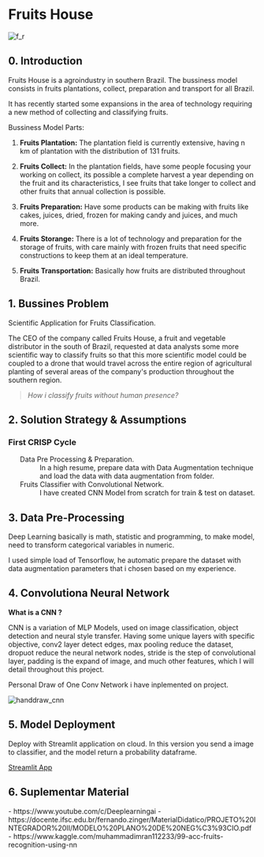 # Fruits House

![f_r](https://user-images.githubusercontent.com/75986085/156441251-4ed310d6-1753-404f-8802-424d26a21e6f.png)

<h2>0. Introduction</h2>
<p>Fruits House is a agroindustry in southern Brazil. The bussiness model consists in fruits plantations, collect, preparation and transport for all Brazil.</p>
<p>It has recently started some expansions in the area of technology requiring a new method of collecting and classifying fruits.</p>
Bussiness Model Parts:

1. **Fruits Plantation:**
The plantation field is currently extensive, having n km of plantation with the distribution of 131 fruits.

2. **Fruits Collect:**
In the plantation fields, have some people focusing your working on collect, its possible a complete harvest a year depending on the fruit and its characteristics, I see fruits that take longer to collect and other fruits that annual collection is possible.

3. **Fruits Preparation:**
Have some products can be making with fruits like cakes, juices, dried, frozen for making candy and juices, and much more.  

4. **Fruits Storange:**
There is a lot of technology and preparation for the storage of fruits, with care mainly with frozen fruits that need specific constructions to keep them at an ideal temperature.

5. **Fruits Transportation:**
Basically how fruits are distributed throughout Brazil.

<h2>1. Bussines Problem</h2>

<p>Scientific Application for Fruits Classification.</p>
<p>The CEO of the company called Fruits House, a fruit and vegetable distributor in the south of Brazil, requested at data analysts some more scientific way to classify fruits so that this more scientific model could be coupled to a drone that would travel across the entire region of agricultural planting of several areas of the company's production throughout the southern region.</p>

> *How i classify fruits without human presence?*

<h2>2. Solution Strategy & Assumptions</h2>
<h3>First CRISP Cycle</h3>
<ul>
  <dl>
    <dt>Data Pre Processing & Preparation.</dt>
      <dd>In a high resume, prepare data with Data Augmentation technique and load the data with data augmentation from folder.</dd>
    <dt>Fruits Classifier with Convolutional Network.</dt>
      <dd>I have created CNN Model from scratch for train & test on dataset.</dd>
  </dl>
</ul>

<h2>3. Data Pre-Processing</h2>

<p>Deep Learning basically is math, statistic and programming, to make model, need to transform categorical variables in numeric.</p>
<p>I used simple load of Tensorflow, he automatic prepare the dataset with data augmentation parameters that i chosen based on my experience.</p>

<h2>4. Convolutiona Neural Network</h2>

**What is a CNN ?**

CNN is a variation of MLP Models, used on image classification, object detection and neural style transfer.
Having some unique layers with specific objective, conv2 layer detect edges, max pooling reduce the dataset, dropuot reduce the neural network nodes, stride is the step of convolutional layer, padding is the expand of image, and much other features, which I will detail throughout this project.

<p>Personal Draw of One Conv Network i have inplemented on project.</p>

![handdraw_cnn](https://user-images.githubusercontent.com/75986085/156445324-4a502c70-e71b-476f-9bf4-e6796c9706ff.png)

<h2>5. Model Deployment</h2>
<p>Deploy with Streamlit application on cloud. In this version you send a image to classifier, and the model return a probability dataframe.</p>
<a href="https://share.streamlit.io/xgabrielr/fruits-app/main/fruits-classification.py">Streamlit App</a><br>

<h2>6. Suplementar Material</h2>
- https://www.youtube.com/c/Deeplearningai
- https://docente.ifsc.edu.br/fernando.zinger/MaterialDidatico/PROJETO%20INTEGRADOR%20II/MODELO%20PLANO%20DE%20NEG%C3%93CIO.pdf
- https://www.kaggle.com/muhammadimran112233/99-acc-fruits-recognition-using-nn
